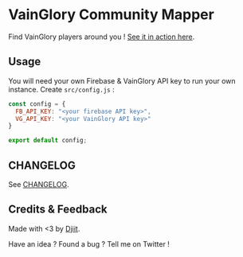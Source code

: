 # VainGlory Community Mapper

Find VainGlory players around you ! [See it in action here](https://vainglory.crtx.gg).

## Usage

You will need your own Firebase & VainGlory API key to run your own instance.
Create `src/config.js` :

```javascript
const config = {
  FB_API_KEY: "<your firebase API key>",
  VG_API_KEY: "<your VainGlory API key>"
}

export default config;
```

## CHANGELOG

See [CHANGELOG](./CHANGELOG.md).

## Credits & Feedback

Made with <3 by [Djiit](https://twitter.com/Djiit).

Have an idea ? Found a bug ? Tell me on Twitter !
